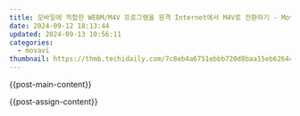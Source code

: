 ```yaml
---
title: 모바일에 적합한 WEBM/M4V 프로그램을 원격 Internet에서 M4V로 전환하기 - Movavi 가이드
date: 2024-09-12 18:13:44
updated: 2024-09-13 10:56:11
categories:
  - movavi
thumbnail: https://thmb.techidaily.com/7c8eb4a6751ebbb720d8baa15eb6264cc6e760acb0b1ed4fef37387dcca189b5.jpg
---
```


{{post-main-content}}

<ins class="adsbygoogle"
     style="display:block"
     data-ad-format="autorelaxed"
     data-ad-client="ca-pub-7571918770474297"
     data-ad-slot="1223367746"></ins>

{{post-assign-content}}

<ins class="adsbygoogle"
     style="display:block"
     data-ad-client="ca-pub-7571918770474297"
     data-ad-slot="8358498916"
     data-ad-format="auto"
     data-full-width-responsive="true"></ins>
